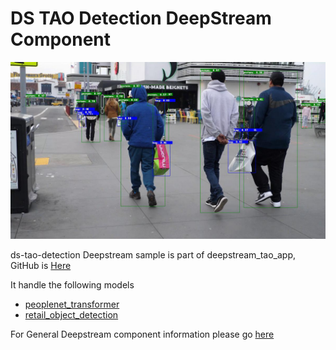 # DS TAO Detection DeepStream Component

![](https://github.com/vpraveen-nv/model_card_images/raw/main/cv/purpose_built_models/peoplenet_transformer/peoplenet_transformer.jpg)

ds-tao-detection Deepstream sample is part of deepstream_tao_app, GitHub is [Here](https://github.com/NVIDIA-AI-IOT/deepstream_tao_apps/tree/master/apps/ds-tao_detection)

It handle the following models

* [peoplenet_transformer](https://catalog.ngc.nvidia.com/orgs/nvidia/teams/tao/models/peoplenet_transformer)
* [retail_object_detection](https://catalog.ngc.nvidia.com/orgs/nvidia/teams/tao/models/retail_object_detection)

For General Deepstream component information please go [here](../README.md)

